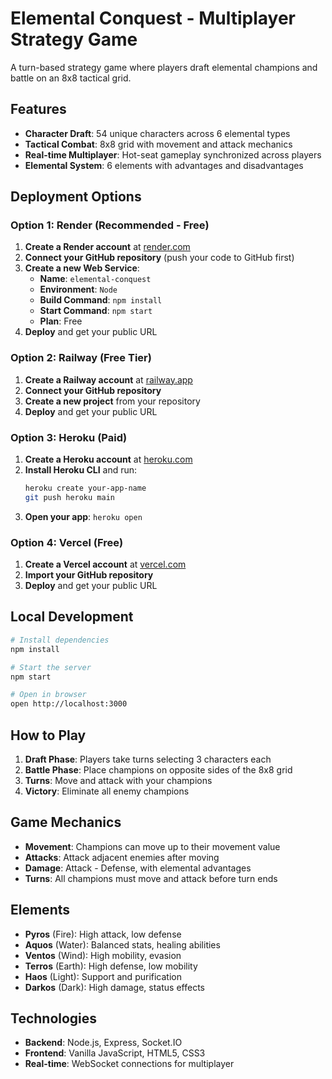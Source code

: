 # Elemental Conquest - Multiplayer Strategy Game

A turn-based strategy game where players draft elemental champions and battle on an 8x8 tactical grid.

## Features

- **Character Draft**: 54 unique characters across 6 elemental types
- **Tactical Combat**: 8x8 grid with movement and attack mechanics
- **Real-time Multiplayer**: Hot-seat gameplay synchronized across players
- **Elemental System**: 6 elements with advantages and disadvantages

## Deployment Options

### Option 1: Render (Recommended - Free)

1. **Create a Render account** at [render.com](https://render.com)
2. **Connect your GitHub repository** (push your code to GitHub first)
3. **Create a new Web Service**:
   - **Name**: `elemental-conquest`
   - **Environment**: `Node`
   - **Build Command**: `npm install`
   - **Start Command**: `npm start`
   - **Plan**: Free
4. **Deploy** and get your public URL

### Option 2: Railway (Free Tier)

1. **Create a Railway account** at [railway.app](https://railway.app)
2. **Connect your GitHub repository**
3. **Create a new project** from your repository
4. **Deploy** and get your public URL

### Option 3: Heroku (Paid)

1. **Create a Heroku account** at [heroku.com](https://heroku.com)
2. **Install Heroku CLI** and run:
   ```bash
   heroku create your-app-name
   git push heroku main
   ```
3. **Open your app**: `heroku open`

### Option 4: Vercel (Free)

1. **Create a Vercel account** at [vercel.com](https://vercel.com)
2. **Import your GitHub repository**
3. **Deploy** and get your public URL

## Local Development

```bash
# Install dependencies
npm install

# Start the server
npm start

# Open in browser
open http://localhost:3000
```

## How to Play

1. **Draft Phase**: Players take turns selecting 3 characters each
2. **Battle Phase**: Place champions on opposite sides of the 8x8 grid
3. **Turns**: Move and attack with your champions
4. **Victory**: Eliminate all enemy champions

## Game Mechanics

- **Movement**: Champions can move up to their movement value
- **Attacks**: Attack adjacent enemies after moving
- **Damage**: Attack - Defense, with elemental advantages
- **Turns**: All champions must move and attack before turn ends

## Elements

- **Pyros** (Fire): High attack, low defense
- **Aquos** (Water): Balanced stats, healing abilities
- **Ventos** (Wind): High mobility, evasion
- **Terros** (Earth): High defense, low mobility
- **Haos** (Light): Support and purification
- **Darkos** (Dark): High damage, status effects

## Technologies

- **Backend**: Node.js, Express, Socket.IO
- **Frontend**: Vanilla JavaScript, HTML5, CSS3
- **Real-time**: WebSocket connections for multiplayer 